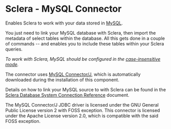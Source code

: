 # Sclera - MySQL Connector

Enables Sclera to work with your data stored in [MySQL](http://www.mysql.com).

You just need to link your MySQL database with Sclera, then import the metadata of select tables within the database. All this gets done in a couple of commands -- and enables you to include these tables within your Sclera queries.

*To work with Sclera, MySQL should be configured in the [case-insensitive mode](http://dev.mysql.com/doc/refman/8.0/en/identifier-case-sensitivity.html).*

The connector uses [MySQL Connector/J](http://dev.mysql.com/doc/connector-j/en/index.html), which is automatically downloaded during the installation of this component.

Details on how to link your MySQL source to with Sclera can be found in the [Sclera Database System Connection Reference](https://scleradb.com/docs/setup/dbms/#connecting-to-mysql) document.

The MySQL Connector/J JDBC driver is licensed under the GNU General Public License version 2 with FOSS exception. This connector is licensed under the Apache License version 2.0, which is compatible with the said FOSS exception.
